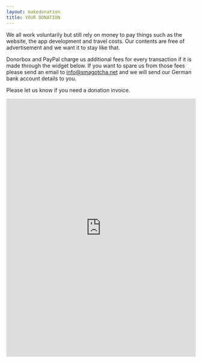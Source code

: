 ```yaml
---
layout: makedonation
title: YOUR DONATION
---
```


We all work voluntarily but still rely on money to pay things such as the website, the app development and travel costs. Our contents are free of advertisement and we want it to stay like that. 

Donorbox and PayPal charge us additional fees for every transaction if it is made through the widget below. If you want to spare us from those fees please send an email to <a href= "mailto:info@smagotcha.net">info@smagotcha.net </a> and we will send our German bank account details to you. 

Please let us know if you need a donation invoice.

<script src="https://donorbox.org/widget.js" paypalExpress="false"></script><iframe src="https://donorbox.org/embed/smagotcha" height="685px" width="100%" style="max-width:620px; min-width:310px; max-height:none!important" seamless="seamless" name="donorbox" frameborder="0" scrolling="no" allowpaymentrequest></iframe>

<!-- Kommentar -->
